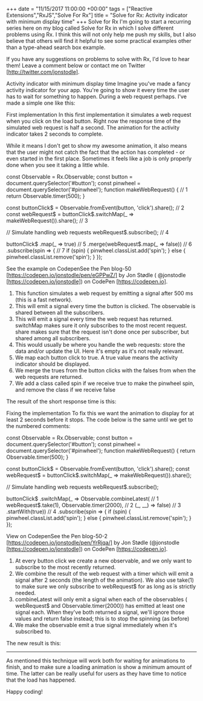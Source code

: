 +++
date = "11/15/2017 11:00:00 +00:00"
tags = ["Reactive Extensions","RxJS","Solve For Rx"]
title = "Solve for Rx: Activity indicator with minimum display time"
+++
Solve for Rx
I'm going to start a recurring series here on my blog called Solve for Rx  in
which I solve different problems using Rx. I think this will not only help me
push my skills, but I also believe that others will find it helpful to see some
practical examples other than a type-ahead search box example.

If you have any suggestions on problems to solve with Rx, I'd love to hear them!
Leave a comment below or contact me on Twitter [http://twitter.com/jonstodle].

Activity indicator with minimum display time
Imagine you've made a fancy activity indicator for your app. You're going to
show it every time the user has to wait for something to happen. During a web
request perhaps. I've made a simple one like this:



First implementation
In this first implementation it simulates a web request when you click on the
load button. Right now the response time of the simulated web request is half a
second. The animation for the activity indicator takes 2 seconds to complete.

While it means I don't get to show my awesome animation, it also means that the
user might not catch the fact that the action has completed - or even started in
the first place. Sometimes it feels like a job is only properly done when you
see it taking a little while.

const Observable = Rx.Observable;
const button = document.querySelector('#button');
const pinwheel = document.querySelector('#pinwheel');
function makeWebRequest() { // 1
    return Observable.timer(500);
}

const buttonClick$ = Observable.fromEvent(button, 'click').share(); // 2
const webRequest$ = buttonClick$.switchMap(_ => makeWebRequest()).share(); // 3

// Simulate handling web requests
webRequest$.subscribe(); // 4

buttonClick$
    .map(_ => true) // 5
    .merge(webRequest$.map(_ => false)) // 6
    .subscribe(spin => { // 7
        if (spin) {
            pinwheel.classList.add('spin');
        } else {
            pinwheel.classList.remove('spin');
        }
    });


See the example on CodepenSee the Pen blog-50 [https://codepen.io/jonstodle/pen/eGPPwZ/]  by Jon Stødle (
@jonstodle [https://codepen.io/jonstodle]) on CodePen [https://codepen.io].

 1. This function simulates a web request by emitting a signal after 500 ms
    (this is a fast network).
 2. This will emit a signal every time the button is clicked. The observable is
    shared between all the subscribers.
 3. This will emit a signal every time the web request has returned. switchMap 
    makes sure it only subscribes to the most recent request. share  makes sure
    that the request isn't done once per subscriber, but shared among all
    subscribers.
 4. This would usually be where you handle the web requests: store the data
    and/or update the UI. Here it's empty as it's not really relevant.
 5. We map each button click to true. A true  value means the activity indicator
    should be displayed.
 6. We merge the trues from the button clicks with the falses from when the web
    requests are returned.
 7. We add a class called spin  if we receive true  to make the pinwheel spin,
    and remove the class if we receive false

The result of the short response time is this:



Fixing the implementation
To fix this we want the animation to display for at least 2 seconds before it
stops. The code below is the same until we get to the numbered comments:

const Observable = Rx.Observable;
const button = document.querySelector('#button');
const pinwheel = document.querySelector('#pinwheel');
function makeWebRequest() {
    return Observable.timer(500);
}

const buttonClick$ = Observable.fromEvent(button, 'click').share();
const webRequest$ = buttonClick$.switchMap(_ => makeWebRequest()).share();

// Simulate handling web requests
webRequest$.subscribe();

buttonClick$
    .switchMap(_ => Observable.combineLatest( // 1
        webRequest$.take(1), Observable.timer(2000), // 2
        (_, __) => false) // 3
        .startWith(true)) // 4
    .subscribe(spin => {
        if (spin) {
            pinwheel.classList.add('spin');
        } else {
            pinwheel.classList.remove('spin');
        }
    });


View on CodepenSee the Pen blog-50-2 [https://codepen.io/jonstodle/pen/YrRjqa/]  by Jon Stødle
(@jonstodle [https://codepen.io/jonstodle]) on CodePen [https://codepen.io].

 1. At every button click we create a new observable, and we only want to
    subscribe to the most recently returned.
 2. We combine the result of the web request with a timer which will emit a
    signal after 2 seconds (the length of the animation). We also use take(1) 
    to make sure we only subscribe to webRequest$  for as long as is strictly
    needed.
 3. combineLatest  will only emit a signal when each of the observables (
    webRequest$  and Observable.timer(2000)) has emitted at least one signal
    each. When they've both returned a signal, we'll ignore those values and
    return false  instead; this is to stop the spinning (as before)
 4. We make the observable emit a true  signal immediately when it's subscribed
    to.

The new result is this:




--------------------------------------------------------------------------------

As mentioned this technique will work both for waiting for animations to finish,
and to make sure a loading animation is show a minimum amount of time. The
latter can be really useful for users as they have time to notice that the load
has happened.

Happy coding!
